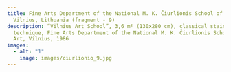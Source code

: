 ```yaml
---
title: Fine Arts Department of the National M. K. Čiurlionis School of Art,
  Vilnius, Lithuania (fragment - 9)
description: “Vilnius Art School”, 3,6 m² (130x280 cm), classical stained glass
  technique, Fine Arts Department of the National M. K. Čiurlionis School of
  Art, Vilnius, 1986
images:
  - alt: "1"
    image: images/ciurlionio_9.jpg
---
```

